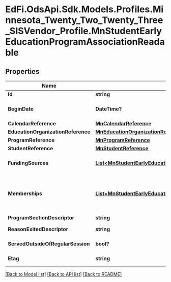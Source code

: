 # EdFi.OdsApi.Sdk.Models.Profiles.Minnesota_Twenty_Two_Twenty_Three_SISVendor_Profile.MnStudentEarlyEducationProgramAssociationReadable
## Properties

Name | Type | Description | Notes
------------ | ------------- | ------------- | -------------
**Id** | **string** |  | [optional] 
**BeginDate** | **DateTime?** | The earliest date the student is involved with the program. Typically, this is the date the student becomes eligible for the program. | 
**CalendarReference** | [**MnCalendarReference**](MnCalendarReference.md) |  | [optional] 
**EducationOrganizationReference** | [**MnEducationOrganizationReference**](MnEducationOrganizationReference.md) |  | 
**ProgramReference** | [**MnProgramReference**](MnProgramReference.md) |  | 
**StudentReference** | [**MnStudentReference**](MnStudentReference.md) |  | 
**FundingSources** | [**List&lt;MnStudentEarlyEducationProgramAssociationFundingSourceReadable&gt;**](MnStudentEarlyEducationProgramAssociationFundingSourceReadable.md) | An unordered collection of studentEarlyEducationProgramAssociationFundingSources. Funding source. | [optional] 
**Memberships** | [**List&lt;MnStudentEarlyEducationProgramAssociationMembershipReadable&gt;**](MnStudentEarlyEducationProgramAssociationMembershipReadable.md) | An unordered collection of studentEarlyEducationProgramAssociationMemberships. Entity containing Attendance Days or Hours, Membership Days or Hours, Percent Enrolled and flag indicated whether reported Membership and Attendance includes Days or Hours. | [optional] 
**ProgramSectionDescriptor** | **string** | Descriptor of the program section. | [optional] 
**ReasonExitedDescriptor** | **string** | The reason the child left the Program within a school or district. | [optional] 
**ServedOutsideOfRegularSession** | **bool?** | Indicates whether the Student received services during the summer session or between sessions. | [optional] 
**Etag** | **string** | A unique system-generated value that identifies the version of the resource. | [optional] 

[[Back to Model list]](../README.md#documentation-for-models) [[Back to API list]](../README.md#documentation-for-api-endpoints) [[Back to README]](../README.md)

